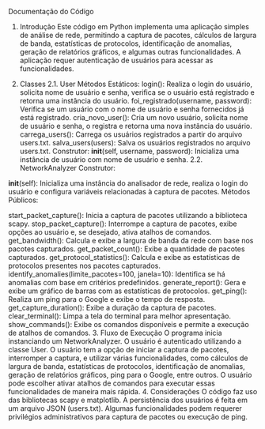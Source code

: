 Documentação do Código
1. Introdução
Este código em Python implementa uma aplicação simples de análise de rede, permitindo a captura de pacotes, cálculos de largura de banda, estatísticas de protocolos, identificação de anomalias, geração de relatórios gráficos, e algumas outras funcionalidades. A aplicação requer autenticação de usuários para acessar as funcionalidades.

2. Classes
2.1. User
Métodos Estáticos:
login(): Realiza o login do usuário, solicita nome de usuário e senha, verifica se o usuário está registrado e retorna uma instância do usuário.
foi_registrado(username, password): Verifica se um usuário com o nome de usuário e senha fornecidos já está registrado.
cria_novo_user(): Cria um novo usuário, solicita nome de usuário e senha, o registra e retorna uma nova instância do usuário.
carrega_users(): Carrega os usuários registrados a partir do arquivo users.txt.
salva_users(users): Salva os usuários registrados no arquivo users.txt.
Construtor:
__init__(self, username, password): Inicializa uma instância de usuário com nome de usuário e senha.
2.2. NetworkAnalyzer
Construtor:

__init__(self): Inicializa uma instância do analisador de rede, realiza o login do usuário e configura variáveis relacionadas à captura de pacotes.
Métodos Públicos:

start_packet_capture(): Inicia a captura de pacotes utilizando a biblioteca scapy.
stop_packet_capture(): Interrompe a captura de pacotes, exibe opções ao usuário e, se desejado, ativa atalhos de comandos.
get_bandwidth(): Calcula e exibe a largura de banda da rede com base nos pacotes capturados.
get_packet_count(): Exibe a quantidade de pacotes capturados.
get_protocol_statistics(): Calcula e exibe as estatísticas de protocolos presentes nos pacotes capturados.
identify_anomalies(limite_pacotes=100, janela=10): Identifica se há anomalias com base em critérios predefinidos.
generate_report(): Gera e exibe um gráfico de barras com as estatísticas de protocolos.
get_ping(): Realiza um ping para o Google e exibe o tempo de resposta.
get_capture_duration(): Exibe a duração da captura de pacotes.
clear_terminal(): Limpa a tela do terminal para melhor apresentação.
show_commands(): Exibe os comandos disponíveis e permite a execução de atalhos de comandos.
3. Fluxo de Execução
O programa inicia instanciando um NetworkAnalyzer.
O usuário é autenticado utilizando a classe User.
O usuário tem a opção de iniciar a captura de pacotes, interromper a captura, e utilizar várias funcionalidades, como cálculos de largura de banda, estatísticas de protocolos, identificação de anomalias, geração de relatórios gráficos, ping para o Google, entre outros.
O usuário pode escolher ativar atalhos de comandos para executar essas funcionalidades de maneira mais rápida.
4. Considerações
O código faz uso das bibliotecas scapy e matplotlib.
A persistência dos usuários é feita em um arquivo JSON (users.txt).
Algumas funcionalidades podem requerer privilégios administrativos para captura de pacotes ou execução de ping.
